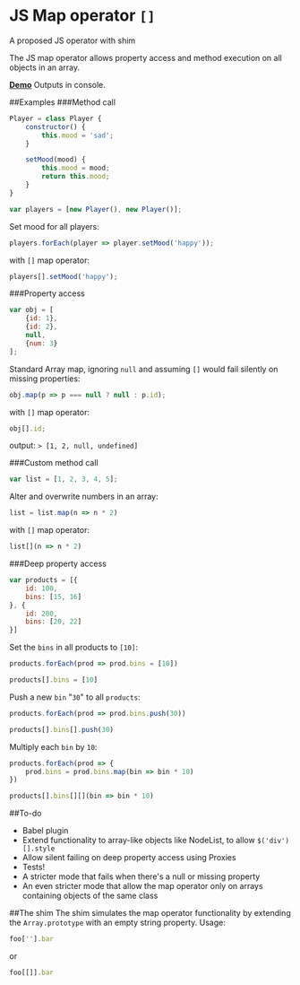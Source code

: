 # JS Map operator `[]`
A proposed JS operator with shim

The JS map operator allows property access and method execution on all objects in an array.

<a href="https://cdn.rawgit.com/northamerican/js-map-operator/master/index.html">**Demo**</a>
Outputs in console.

##Examples
###Method call
```js
Player = class Player {
    constructor() {
        this.mood = 'sad';
    }

    setMood(mood) {
        this.mood = mood;
        return this.mood;
    }
}

var players = [new Player(), new Player()];
```

Set mood for all players:
```js
players.forEach(player => player.setMood('happy'));
```
with `[]` map operator:
```js
players[].setMood('happy');
```

###Property access
```js
var obj = [
    {id: 1},
    {id: 2},
    null,
    {num: 3}
];
```
Standard Array map, ignoring `null` and assuming `[]` would fail silently on missing properties:
```js
obj.map(p => p === null ? null : p.id);
``` 
with `[]` map operator:
```js
obj[].id;
```
output:
`> [1, 2, null, undefined]`

###Custom method call
```js
var list = [1, 2, 3, 4, 5];
```
Alter and overwrite numbers in an array:
```js
list = list.map(n => n * 2)
```
with `[]` map operator:
```js
list[](n => n * 2)
```

###Deep property access
```js
var products = [{
    id: 100,
    bins: [15, 16]
}, {
    id: 200,
    bins: [20, 22]
}]
```

Set the `bins` in all products to `[10]`:
```js
products.forEach(prod => prod.bins = [10])
```
```js
products[].bins = [10]
```

Push a new `bin` "`30`" to all `products`:
```js
products.forEach(prod => prod.bins.push(30))
```
```js
products[].bins[].push(30)
```

Multiply each `bin` by `10`:
```js
products.forEach(prod => {
    prod.bins = prod.bins.map(bin => bin * 10)
})
```
```js
products[].bins[][](bin => bin * 10)
```

##To-do
- Babel plugin
- Extend functionality to array-like objects like NodeList, to allow `$('div')[].style`
- Allow silent failing on deep property access using Proxies
- Tests!
- A stricter mode that fails when there's a null or missing property
- An even stricter mode that allow the map operator only on arrays containing objects of the same class

##The shim
The shim simulates the map operator functionality by extending the `Array.prototype` with an empty string property.
Usage:
```js
foo[''].bar
```
or
```js
foo[[]].bar
```
